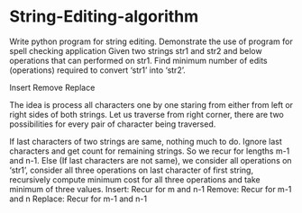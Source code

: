 # String-Editing-algorithm
Write python program for string editing. Demonstrate the use of program for spell checking application
Given two strings str1 and str2 and below operations that can performed on str1. Find minimum number of edits (operations) required to convert ‘str1’ into ‘str2’.

Insert
Remove
Replace

The idea is process all characters one by one staring from either from left or right sides of both strings.
Let us traverse from right corner, there are two possibilities for every pair of character being traversed.

If last characters of two strings are same, nothing much to do. Ignore last characters and get count for remaining strings. So we recur for lengths m-1 and n-1.
Else (If last characters are not same), we consider all operations on ‘str1’, consider all three operations on last character of first string, recursively compute minimum cost for all three operations and take minimum of three values.
Insert: Recur for m and n-1
Remove: Recur for m-1 and n
Replace: Recur for m-1 and n-1
